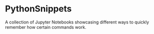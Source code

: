 # PythonSnippets
A collection of Jupyter Notebooks showcasing different ways to quickly remember how certain commands work.
